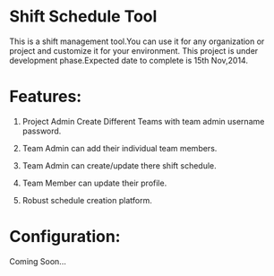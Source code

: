 Shift Schedule Tool
===================

This is a shift management tool.You can use it for any organization or project and customize it for your environment.
This project is under development phase.Expected date to complete is 15th Nov,2014.


Features:
==========

1. Project Admin Create Different Teams with team admin username password.

2. Team Admin can add their individual team members.

3. Team Admin can create/update there shift schedule.

4. Team Member can update their profile.

5. Robust schedule creation platform.


Configuration:
===============

Coming Soon... 
